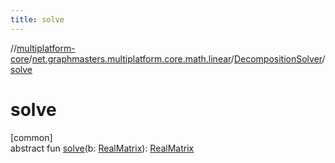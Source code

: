 ```yaml
---
title: solve
---
```

//[multiplatform-core](../../../index.html)/[net.graphmasters.multiplatform.core.math.linear](../index.html)/[DecompositionSolver](index.html)/[solve](solve.html)



# solve



[common]\
abstract fun [solve](solve.html)(b: [RealMatrix](../-real-matrix/index.html)): [RealMatrix](../-real-matrix/index.html)




